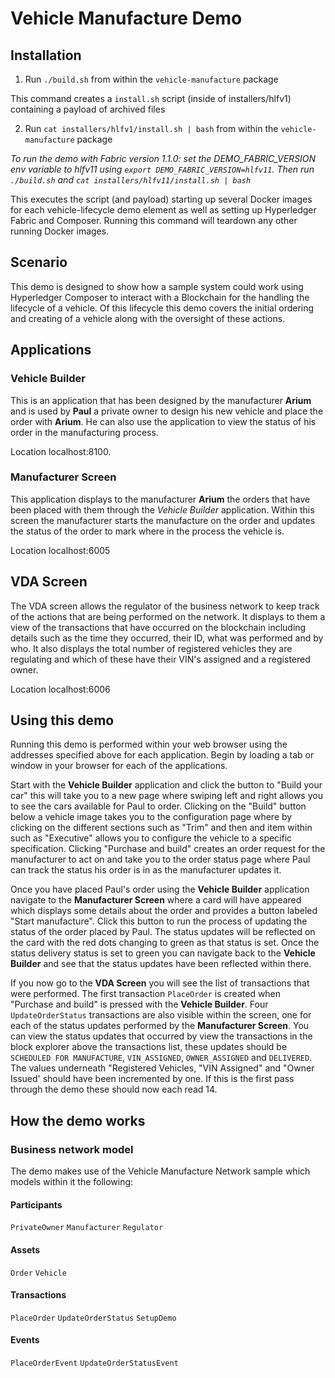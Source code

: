 # Vehicle Manufacture Demo

## Installation

1. Run `./build.sh` from within the `vehicle-manufacture` package

This command creates a `install.sh` script (inside of installers/hlfv1) containing a payload of archived files

2. Run `cat installers/hlfv1/install.sh | bash` from within the `vehicle-manufacture` package

*To run the demo with Fabric version 1.1.0: set the DEMO\_FABRIC\_VERSION env variable to hlfv11 using `export DEMO_FABRIC_VERSION=hlfv11`. Then run `./build.sh` and `cat installers/hlfv11/install.sh | bash`*

This executes the script (and payload) starting up several Docker images for each vehicle-lifecycle demo element as well as setting up Hyperledger Fabric and Composer.
Running this command will teardown any other running Docker images.

## Scenario
This demo is designed to show how a sample system could work using Hyperledger Composer to interact with a Blockchain for the handling the lifecycle of a vehicle. Of this lifecycle this demo covers the initial ordering and creating of a vehicle along with the oversight of these actions.

## Applications

### Vehicle Builder
This is an application that has been designed by the manufacturer **Arium** and is used by **Paul** a private owner to design his new vehicle and place the order with **Arium**. He can also use the application to view the status of his order in the manufacturing process.

Location localhost:8100.

### Manufacturer Screen
This application displays to the manufacturer **Arium** the orders that have been placed with them through the *Vehicle Builder* application. Within this screen the manufacturer starts the manufacture on the order and updates the status of the order to mark where in the process the vehicle is.

Location localhost:6005

## VDA Screen
The VDA screen allows the regulator of the business network to keep track of the actions that are being performed on the network. It displays to them a view of the transactions that have occurred on the blockchain including details such as the time they occurred, their ID, what was performed and by who. It also displays the total number of registered vehicles they are regulating and which of these have their VIN's assigned and a registered owner.

Location localhost:6006

## Using this demo
Running this demo is performed within your web browser using the addresses specified above for each application. Begin by loading a tab or window in your browser for each of the applications.

Start with the **Vehicle Builder** application and click the button to "Build your car" this will take you to a new page where swiping left and right allows you to see the cars available for Paul to order. Clicking on the "Build" button below a vehicle image takes you to the configuration page where by clicking on the different sections such as "Trim" and then and item within such as "Executive" allows you to configure the vehicle to a specific specification. Clicking "Purchase and build" creates an order request for the manufacturer to act on and take you to the order status page where Paul can track the status his order is in as the manufacturer updates it.

Once you have placed Paul's order using the **Vehicle Builder** application navigate to the **Manufacturer Screen** where a card will have appeared which displays some details about the order and provides a button labeled "Start manufacture". Click this button to run the process of updating the status of the order placed by Paul. The status updates will be reflected on the card with the red dots changing to green as that status is set. Once the status delivery status is set to green you can navigate back to the **Vehicle Builder** and see that the status updates have been reflected within there.

If you now go to the **VDA Screen** you will see the list of transactions that were performed. The first transaction `PlaceOrder` is created when "Purchase and build" is pressed with the  **Vehicle Builder**. Four `UpdateOrderStatus` transactions are also visible within the screen, one for each of the status updates performed by the **Manufacturer Screen**. You can view the status updates that occurred by view the transactions in the block explorer above the transactions list, these updates should be `SCHEDULED FOR MANUFACTURE`, `VIN_ASSIGNED`, `OWNER_ASSIGNED` and `DELIVERED`. The values underneath "Registered Vehicles, "VIN Assigned" and "Owner Issued' should have been incremented by one. If this is the first pass through the demo these should now each read 14.

## How the demo works
### Business network model
The demo makes use of the Vehicle Manufacture Network sample which models within it the following:

#### Participants
`PrivateOwner` `Manufacturer` `Regulator`

#### Assets
`Order` `Vehicle`

#### Transactions
`PlaceOrder` `UpdateOrderStatus` `SetupDemo`

#### Events
`PlaceOrderEvent` `UpdateOrderStatusEvent`

